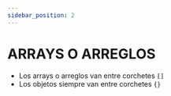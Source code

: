 ```yaml
---
sidebar_position: 2
---
```

# ARRAYS O ARREGLOS
- Los arrays o arreglos van entre corchetes `[]`
- Los objetos siempre van entre corchetes `{}`
